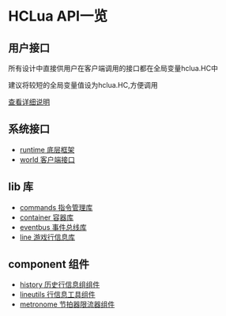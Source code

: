 # HCLua API一览

## 用户接口

所有设计中直接供用户在客户端调用的接口都在全局变量hclua.HC中

建议将较短的全局变量值设为hclua.HC,方便调用

[查看详细说明](../doc/hc.md)

## 系统接口

* [runtime 底层框架](../src/hclua/runtime/README.md)
* [world 客户端接口](../src/hclua/world/world.lua)

## lib 库
* [commands 指令管理库](../src/hclua/lib/commands/README.md)
* [container 容器库](../src/hclua/lib/container/README.md)
* [eventbus 事件总线库](../src/hclua/lib/eventbus/README.md)
* [line 游戏行信息库](../src/hclua/lib/line/README.md)

## component 组件
* [history 历史行信息组组件](../src/hclua/compontent/history/README.md)
* [lineutils 行信息工具组件](../src/hclua/compontent/lineutils/README.md)
* [metronome 节拍器限流器组件](../src/hclua/compontent/metronome/README.md)